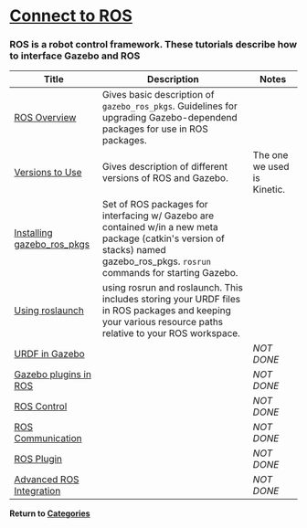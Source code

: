 # [Connect to ROS][1]

### ROS is a robot control framework.  These tutorials describe how to interface Gazebo and ROS

|Title|Description|Notes|
|----|----|----|
|[ROS Overview][2]|Gives basic description of `gazebo_ros_pkgs`. Guidelines for upgrading Gazebo-dependend packages for use in ROS packages.||
|[Versions to Use][3]|Gives description of different versions of ROS and Gazebo.|The one we used is Kinetic.|
|[Installing gazebo_ros_pkgs][4]|Set of ROS packages for interfacing w/ Gazebo are contained w/in a new meta package (catkin's version of stacks) named gazebo_ros_pkgs. `rosrun` commands for starting Gazebo.||
|[Using roslaunch][5]|using rosrun and roslaunch. This includes storing your URDF files in ROS packages and keeping your various resource paths relative to your ROS workspace.||
|[URDF in Gazebo][6]||*NOT DONE*|
|[Gazebo plugins in ROS][7]||*NOT DONE*|
|[ROS Control][8]||*NOT DONE*|
|[ROS Communication][9]||*NOT DONE*|
|[ROS Plugin][10]||*NOT DONE*|
|[Advanced ROS Integration][11]||*NOT DONE*|

**Return to [Categories][12]**

[1]: http://gazebosim.org/tutorials?cat=connect_ros
[2]: ../gazebo_notes/ros_overview.md
[3]: http://gazebosim.org/tutorials?tut=ros_wrapper_versions&cat=connect_ros
[4]: ../gazebo_notes/install_pkgs.md
[5]: ../gazebo_notes/roslaunch.md
[6]: ../gazebo_notes/urdf.md
[7]: ../gazebo_notes/plugins_in_ros.md
[8]: ../gazebo_notes/ros_control.md
[9]: ../gazebo_notes/ros_communication.md
[10]: ../gazebo_notes/ros_plugin.md
[11]: ../gazebo_notes/advance_ros_integration.md
[12]: ../gazebo_notes.md
